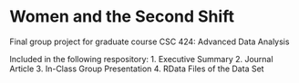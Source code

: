 # Women and the Second Shift
Final group project for graduate course CSC 424: Advanced Data Analysis

Included in the following respository:
    1. Executive Summary
    2. Journal Article
    3. In-Class Group Presentation
    4. RData Files of the Data Set
    
